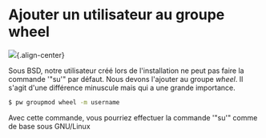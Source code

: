 # Ajouter un utilisateur au groupe wheel

![](/linux_bsd/bsd-logo-full.png){.align-center}

Sous BSD, notre utilisateur créé lors de l'installation ne peut pas
faire la commande '"su'" par défaut. Nous devons l'ajouter au groupe
*wheel*. Il s'agit d'une différence minuscule mais qui a une grande
importance.

```bash
$ pw groupmod wheel -m username
```

Avec cette commande, vous pourriez effectuer la commande '"su'" comme de
base sous GNU/Linux
